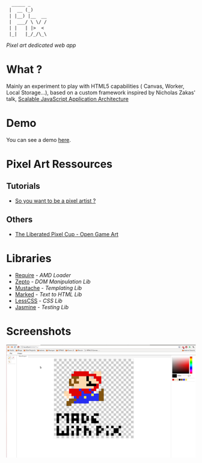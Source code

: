 	  _____ _         
	 |  __ (_)      
	 | |__) |__  __ 
	 |  ___/ \ \/ / 
	 | |   | |>  < 
	 |_|   |_/_/\_\

*Pixel art dedicated web app*

What ?
======

Mainly an experiment to play with HTML5 capabilities ( Canvas, Worker, Local Storage...), based on a custom framework inspired by Nicholas Zakas' talk, [Scalable JavaScript Application Architecture](https://www.youtube.com/watch?v=vXjVFPosQHw)

Demo
====
You can see a demo [here](http://lookingfora.name/uploads/Pix/).


Pixel Art Ressources
====================

Tutorials
---------

* [So you want to be a pixel artist ?](http://gas13.ru/v3/tutorials/sywtbapa_almighty_grass_tile.php)

Others
------

* [The Liberated Pixel Cup - Open Game Art](http://lpc.opengameart.org/)


Libraries
=========

* [Require](http://requirejs.org/) - _AMD Loader_
* [Zepto](http://zeptojs.com/) - _DOM Manipulation Lib_
* [Mustache](http://mustache.github.com/) - _Templating Lib_
* [Marked](https://github.com/chjj/marked) - _Text to HTML Lib_
* [LessCSS](http://lesscss.org/) - _CSS Lib_
* [Jasmine](https://jasmine.github.io/) - _Testing Lib_


Screenshots
===========

![Very First Sprite](https://github.com/Bornholm/Pix/raw/master/screenshot.png)

